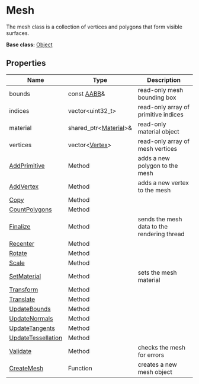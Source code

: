 # Mesh

The mesh class is a collection of vertices and polygons that form visible surfaces.

**Base class:** [Object](Object.md)


## Properties

| Name | Type | Description |
| --- | --- | --- |
| bounds | const [AABB](AABB.md)& | read-only mesh bounding box |
| indices | vector<uint32_t\> | read-only array of primitive indices |
| material | shared_ptr<[Material](Material.md)\>& | read-only material object |
| vertices | vector<[Vertex](Vertex.md)\> | read-only array of mesh vertices |
| [AddPrimitive](Mesh_AddPrimitive.md) | Method | adds a new polygon to the mesh |
| [AddVertex](Mesh_AddVertex.md) | Method | adds a new vertex to the mesh |
| [Copy](Mesh_Copy.md) | Method | |
| [CountPolygons](Mesh_CountPolygons.md) | Method | |
| [Finalize](Mesh_Finalize.md) | Method | sends the mesh data to the rendering thread |
| [Recenter](Mesh_Recenter.md) | Method | |
| [Rotate](Mesh_Rotate.md) | Method | |
| [Scale](Mesh_Scale.md) | Method | |
| [SetMaterial](Mesh_SetMaterial.md) | Method | sets the mesh material |
| [Transform](Mesh_Transform.md) | Method | |
| [Translate](Mesh_Translate.md) | Method | |
| [UpdateBounds](Mesh_UpdateBounds.md) | Method | |
| [UpdateNormals](Mesh_UpdateNormals.md) | Method | |
| [UpdateTangents](Mesh_UpdateTangents.md) | Method |  |
| [UpdateTessellation](Mesh_UpdateTessellation.md) | Method | |
| [Validate](Mesh_Validate.md) | Method | checks the mesh for errors |
| [CreateMesh](CreateMesh.md) | Function | creates a new mesh object |
